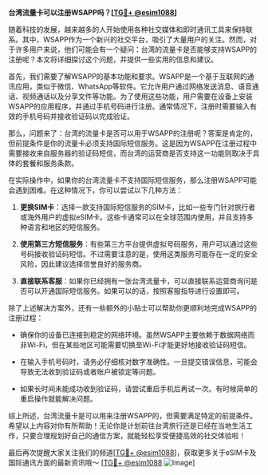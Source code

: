 **台湾流量卡可以注册WSAPP吗？[[TG💪+ @esim1088](https://t.me/s/esim1088)]**

随着科技的发展，越来越多的人开始使用各种社交媒体和即时通讯工具来保持联系。其中，WSAPP作为一个新兴的社交平台，吸引了大量用户的关注。然而，对于许多用户来说，他们可能会有一个疑问：台湾的流量卡是否能够支持WSAPP的注册呢？本文将详细探讨这个问题，并提供一些实用的信息和建议。

首先，我们需要了解WSAPP的基本功能和要求。WSAPP是一个基于互联网的通讯应用，类似于微信、WhatsApp等软件。它允许用户通过网络发送消息、语音通话、视频通话以及分享文件等功能。为了使用这些功能，用户需要在设备上安装WSAPP的应用程序，并通过手机号码进行注册。通常情况下，注册时需要输入有效的手机号码并接收验证码以完成验证。

那么，问题来了：台湾的流量卡是否可以用于WSAPP的注册呢？答案是肯定的，但前提条件是你的流量卡必须支持国际短信服务。这是因为WSAPP在注册过程中需要接收来自服务器的验证码短信，而台湾的运营商是否支持这一功能则取决于具体的套餐和服务条款。

在实际操作中，如果你的台湾流量卡不支持国际短信服务，那么注册WSAPP可能会遇到困难。在这种情况下，你可以尝试以下几种方法：

1. **更换SIM卡**：选择一款支持国际短信服务的SIM卡，比如一些专门针对旅行者或海外用户的虚拟eSIM卡。这些卡通常可以在全球范围内使用，并且支持多种语言和地区的短信服务。

2. **使用第三方短信服务**：有些第三方平台提供虚拟号码服务，用户可以通过这些号码接收验证码短信。不过需要注意的是，使用这类服务可能存在一定的安全风险，因此建议选择信誉良好的服务商。

3. **直接联系客服**：如果你已经拥有一张台湾流量卡，可以直接联系运营商询问是否可以开通国际短信服务。如果可以的话，按照客服指导进行设置即可。

除了上述解决方案外，还有一些额外的小贴士可以帮助你更顺利地完成WSAPP的注册过程：

- 确保你的设备已连接到稳定的网络环境。虽然WSAPP主要依赖于数据网络而非Wi-Fi，但在某些地区可能需要切换至Wi-Fi才能更好地接收验证码短信。
  
- 在输入手机号码时，请务必仔细核对数字准确性。一旦提交错误信息，可能会导致无法收到验证码或者账户被锁定等问题。

- 如果长时间未能成功收到验证码，请尝试重启手机后再试一次。有时候简单的重启操作就能解决问题。

综上所述，台湾流量卡是可以用来注册WSAPP的，但需要满足特定的前提条件。希望以上内容对你有所帮助！无论你是计划前往台湾旅行还是已经在当地生活工作，只要合理规划好自己的通信方案，就能轻松享受便捷高效的社交体验啦！

最后再次提醒大家关注我们的频道[[TG💪+ @esim1088](https://t.me/s/esim1088)]，获取更多关于eSIM卡及国际通讯方面的最新资讯哦～ [[TG💪+ @esim1088](https://t.me/s/esim1088) ![Image](https://i.postimg.cc/4NQfJmqS/Snipaste-2025-05-13-00-14-12.png)]